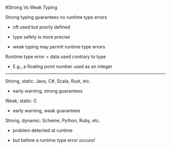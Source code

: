 #Strong Vs Weak Typing

Strong typing guarantees no runtime type errors

- oft used but poorly defined

- type safety is more precise

- weak typing may permit runtime type errors

Runtime type error = data used contrary to type

- E.g., a floating point number used as an integer

***

Strong, static: Java, C#, Scala, Rust, etc.

- early warning, strong guarantees

Weak, static: C

- early warning, weak guarantees

Strong, dynamic: Scheme, Python, Ruby, etc.

- problem detected at runtime

- but before a runtime type error occurs!